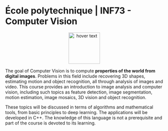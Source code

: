 # École polytechnique | INF73 - Computer Vision

<p align="center">
  <img src="https://upload.wikimedia.org/wikipedia/commons/0/05/POLYTECHNIQUE-IP_PARIS.png" width="100" title="hover text">
</p>

The goal of Computer Vision is to compute **properties of the world from digital images**.  Problems in this field include recovering 3D shapes, estimating motion and object recognition, all through analysis of images and video.  This course provides an introduction to image analysis and computer vision, including such topics as feature detection, image segmentation, motion estimation, image mosaics, 3D vision and object recognition.

These topics will be discussed in terms of algorithms and mathematical tools, from basic principles to deep learning. The applications will be developed in C++. The knowledge of this language is not a prerequisite and part of the course is devoted to its learning.
